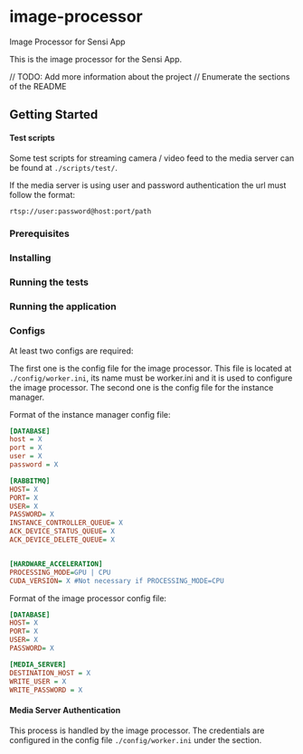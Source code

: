 # image-processor

Image Processor for Sensi App

This is the image processor for the Sensi App.

// TODO: Add more information about the project
// Enumerate the sections of the README

## Getting Started

#### Test scripts

Some test scripts for streaming camera / video feed to the media server can be found at `./scripts/test/`.

If the media server is using user and password authentication the url must follow the format:

```
rtsp://user:password@host:port/path
```


### Prerequisites

### Installing

### Running the tests

### Running the application




### Configs

At least two configs are required:

The first one is the config file for the image processor. This file is located at `./config/worker.ini`, its name must be worker.ini and it is used to configure the image processor.
The second one is the config file for the instance manager.

Format of the instance manager config file:

```ini
[DATABASE]
host = X
port = X
user = X
password = X

[RABBITMQ]
HOST= X
PORT= X
USER= X
PASSWORD= X
INSTANCE_CONTROLLER_QUEUE= X
ACK_DEVICE_STATUS_QUEUE= X
ACK_DEVICE_DELETE_QUEUE= X


[HARDWARE_ACCELERATION]
PROCESSING_MODE=GPU | CPU
CUDA_VERSION= X #Not necessary if PROCESSING_MODE=CPU
```

Format of the image processor config file:

```ini
[DATABASE]
HOST= X
PORT= X
USER= X
PASSWORD= X

[MEDIA_SERVER]
DESTINATION_HOST = X
WRITE_USER = X
WRITE_PASSWORD = X

```

#### Media Server Authentication

This process is handled by the image processor.
The credentials are configured in the config file `./config/worker.ini` under the section.